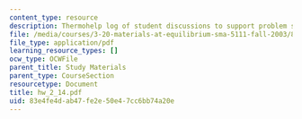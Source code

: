 ```yaml
---
content_type: resource
description: Thermohelp log of student discussions to support problem sets.
file: /media/courses/3-20-materials-at-equilibrium-sma-5111-fall-2003/83e4fe4dab47fe2e50e47cc6bb74a20e_hw_2_14.pdf
file_type: application/pdf
learning_resource_types: []
ocw_type: OCWFile
parent_title: Study Materials
parent_type: CourseSection
resourcetype: Document
title: hw_2_14.pdf
uid: 83e4fe4d-ab47-fe2e-50e4-7cc6bb74a20e
---
```

